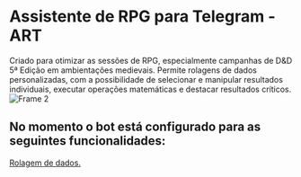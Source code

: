 # Assistente de RPG para Telegram - ART

Criado para otimizar as sessões de RPG, especialmente campanhas de D&D 5ª Edição em ambientações medievais. Permite rolagens de dados personalizadas, com a possibilidade de selecionar e manipular resultados individuais, executar operações matemáticas e destacar resultados críticos.
![Frame 2](https://github.com/user-attachments/assets/d144ba40-3d2a-4d11-ad27-58def6a34a38)

## No momento o bot está configurado para as seguintes funcionalidades:
[Rolagem de dados.](https://github.com/Navelogic/telegram-bot-assistente-rpg/wiki/Rolagem-de-Dados)

